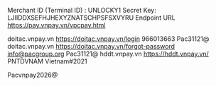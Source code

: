 Merchant ID (Terminal ID) : UNLOCKY1
Secret Key: LJIIDDXSEFHJHEXYZNATSCHPSFSXVYRU
Endpoint URL https://pay.vnpay.vn/vpcpay.html

doitac.vnpay.vn	https://doitac.vnpay.vn/login	966013663	Pac31121@
doitac.vnpay.vn	https://doitac.vnpay.vn/forgot-password	info@pacgroup.org	Pac31121@
hddt.vnpay.vn	https://hddt.vnpay.vn/	PNTDVNAM	Vietnam#2021

Pacvnpay2026@